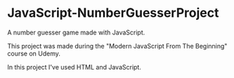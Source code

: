 # JavaScript-NumberGuesserProject
A number guesser game made with JavaScript.

This project was made during the "Modern JavaScript From The Beginning" course on Udemy.

In this project I've used HTML and JavaScript.
